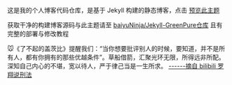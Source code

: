这是我的个人博客代码仓库，是基于 Jekyll 构建的静态博客，点击 [预览此主题](https://blog.1024bit.io)

获取干净的构建博客源码与此主题请至 [baiyuNinja/Jekyll-GreenPure仓库](https://github.com/baiyuNinja/Jekyll-GreenPure) 且有完整的部署与修改教程


🐭《了不起的盖茨比》提醒我们：“当你想要批评别人的时候，要知道，并不是所有人，都有你拥有的那些优越条件”。草船借箭，汇聚光环无限，所得远非所配。深知自己内心的不堪，宽以待人，严于律己当是一生所求。 [------摘自 bilibili 罗翔说刑法](https://space.bilibili.com/517327498)